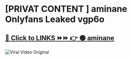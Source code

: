 
 # [PRIVAT CONTENT ] aminane Onlyfans Leaked vgp6o

## <h2><a href="https://clipsfans.com/aminane&ref=git">🔗 Click to LINKS ⏩⏩ 👉 🟢 aminane </a></h2>

<a href="https://clipsfans.com/aminane&ref=git" rel="nofollow" data-target="animated-image.originalLink"><img src="https://i.ibb.co.com/xMMVF88/686577567.gif" alt="Viral Video Original" style="max-width: 100%; display: inline-block;" data-target="animated-image.originalImage"></a>

